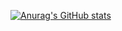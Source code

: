[![Anurag's GitHub stats](https://github-readme-stats.vercel.app/api?username=nuenen313)](https://github.com/anuraghazra/github-readme-stats)
